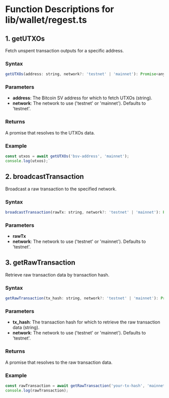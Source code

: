 
# Function Descriptions for lib/wallet/regest.ts

## 1. getUTXOs

Fetch unspent transaction outputs for a specific address.

### Syntax

```javascript
getUTXOs(address: string, network?: 'testnet' | 'mainnet'): Promise<any>
```

### Parameters

-   **address**: The Bitcoin SV address for which to fetch UTXOs (string).
-   **network**: The network to use ('testnet' or 'mainnet'). Defaults to 'testnet'.

### Returns

A promise that resolves to the UTXOs data.

### Example

```javascript
const utxos = await getUTXOs('bsv-address', 'mainnet');
console.log(utxos);`
```
2\. broadcastTransaction
------------------------

Broadcast a raw transaction to the specified network.

### Syntax

```javascript
broadcastTransaction(rawTx: string, network?: 'testnet' | 'mainnet'): Promise<any>`
```
### Parameters

-   **rawTx**
-   **network**: The network to use ('testnet' or 'mainnet'). Defaults to 'testnet'.


3\. getRawTransaction
---------------------

Retrieve raw transaction data by transaction hash.

### Syntax

```javascript
getRawTransaction(tx_hash: string, network?: 'testnet' | 'mainnet'): Promise<any>`
```

### Parameters

-   **tx_hash**: The transaction hash for which to retrieve the raw transaction data (string).
-   **network**: The network to use ('testnet' or 'mainnet'). Defaults to 'testnet'.

### Returns

A promise that resolves to the raw transaction data.

### Example

```javascript
const rawTransaction = await getRawTransaction('your-tx-hash', 'mainnet');
console.log(rawTransaction);
```